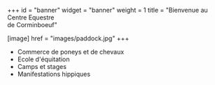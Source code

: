 +++
id = "banner"
widget = "banner"
weight = 1
title = "Bienvenue au <br />Centre Equestre <br />de Corminboeuf"

[image]
href = "images/paddock.jpg"
+++
- Commerce de poneys et de chevaux
- Ecole d'équitation
- Camps et stages
- Manifestations hippiques
